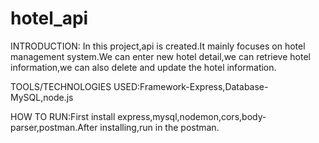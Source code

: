# hotel_api
INTRODUCTION:
In this project,api is created.It mainly focuses on hotel management system.We can enter new hotel detail,we can retrieve hotel information,we can also delete and update the hotel information.

TOOLS/TECHNOLOGIES USED:Framework-Express,Database-MySQL,node.js

HOW TO RUN:First install express,mysql,nodemon,cors,body-parser,postman.After installing,run in the postman.
